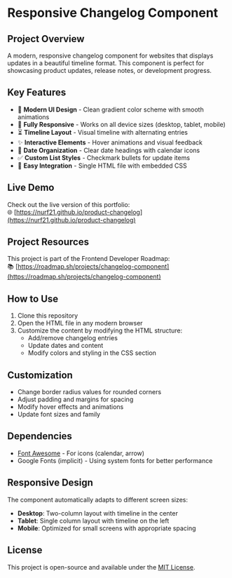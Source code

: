 # Responsive Changelog Component

<!-- ![Changelog Component Preview](preview.png) -->

## Project Overview

A modern, responsive changelog component for websites that displays updates in a beautiful timeline format. This component is perfect for showcasing product updates, release notes, or development progress.

## Key Features

- 🎨 **Modern UI Design** - Clean gradient color scheme with smooth animations
- 📱 **Fully Responsive** - Works on all device sizes (desktop, tablet, mobile)
- ⏳ **Timeline Layout** - Visual timeline with alternating entries
- ✨ **Interactive Elements** - Hover animations and visual feedback
- 📅 **Date Organization** - Clear date headings with calendar icons
- ✅ **Custom List Styles** - Checkmark bullets for update items
- 🚀 **Easy Integration** - Single HTML file with embedded CSS

## Live Demo

Check out the live version of this portfolio:  
🌐 [https://nurf21.github.io/product-changelog](https://nurf21.github.io/product-changelog)

## Project Resources

This project is part of the Frontend Developer Roadmap:  
📚 [https://roadmap.sh/projects/changelog-component](https://roadmap.sh/projects/changelog-component)

## How to Use

1. Clone this repository
2. Open the HTML file in any modern browser
3. Customize the content by modifying the HTML structure:
   - Add/remove changelog entries
   - Update dates and content
   - Modify colors and styling in the CSS section

## Customization

- Change border radius values for rounded corners
- Adjust padding and margins for spacing
- Modify hover effects and animations
- Update font sizes and family

## Dependencies

- [Font Awesome](https://fontawesome.com/) - For icons (calendar, arrow)
- Google Fonts (implicit) - Using system fonts for better performance

## Responsive Design

The component automatically adapts to different screen sizes:
- **Desktop**: Two-column layout with timeline in the center
- **Tablet**: Single column layout with timeline on the left
- **Mobile**: Optimized for small screens with appropriate spacing

## License

This project is open-source and available under the [MIT License](LICENSE).